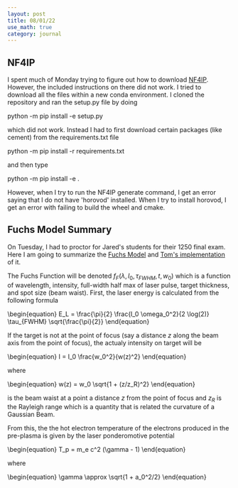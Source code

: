 ```yaml
---
layout: post
title: 08/01/22
use_math: true
category: journal
---
```


## NF4IP

I spent much of Monday trying to figure out how to download [NF4IP](https://github.com/Photon-AI-Research/NF4IP). However, the included instructions on there did not work. I tried to download all the files within a new conda environment. I cloned the repository and ran the setup.py file by doing

python -m pip install -e setup.py

which did not work. Instead I had to first download certain packages (like cement) from the requirements.txt file

python -m pip install -r requirements.txt

and then type

python -m pip install -e .

However, when I try to run the NF4IP generate command, I get an error saying that I do not have 'horovod' installed. When I try to install horovod, I get an error with failing to build the wheel and cmake.

## Fuchs Model Summary

On Tuesday, I had to proctor for Jared's students for their 1250 final exam. Here I am going to summarize the [Fuchs Model](https://www.nature.com/articles/nphys199) and [Tom's implementation](https://github.com/zhangt10086/SummerPhysicsResearch2022/blob/main/Fuchs_Synthetic_Data_v2.9_07_18_2022.ipynb) of it. 

The Fuchs Function will be denoted $f_F(\lambda, I_0, \tau_{FWHM}, t, w_0)$ which is a function of wavelength, intensity, full-width half max of laser pulse, target thickness, and spot size (beam waist). First, the laser energy is calculated from the following formula

\begin{equation}
E_L = \frac{\pi}{2}  \frac{I_0 \omega_0^2}{2 \log(2)} \tau_{FWHM} \sqrt{\frac{\pi}{2}}
\end{equation}

If the target is not at the point of focus (say a distance $z$ along the beam axis from the point of focus), the actualy intensity on target will be 

\begin{equation}
I = I_0 \frac{w_0^2}{w(z)^2}
\end{equation}

where 

\begin{equation}
w(z) = w_0 \sqrt{1 + (z/z_R)^2}
\end{equation}

is the beam waist at a point a distance $z$ from the point of focus and $z_R$ is the Rayleigh range which is a quantity that is related the curvature of a Gaussian Beam. 

From this, the the hot electron temperature of the electrons produced in the pre-plasma is given by the laser ponderomotive potential

\begin{equation}
T_p = m_e c^2 (\gamma - 1)
\end{equation}

where

\begin{equation}
\gamma \approx \sqrt{1 + a_0^2/2}
\end{equation}


